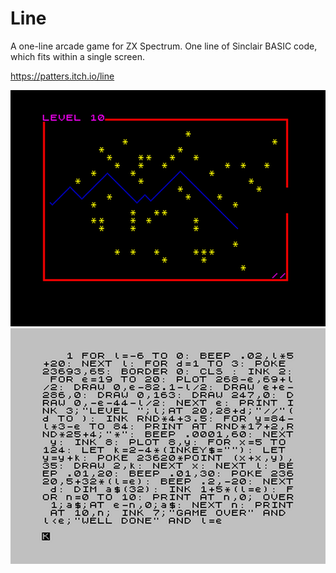 # Line
A one-line arcade game for ZX Spectrum. One line of Sinclair BASIC code, which fits within a single screen.

https://patters.itch.io/line

[![Game](images/game.png "Game")](https://patters.itch.io/line)
[![Program Listing](images/listing.png "Program Listing")](https://patters.itch.io/line)
